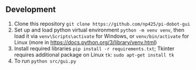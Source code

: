 ## Development
1. Clone this repository `git clone https://github.com/np425/pi-dobot-gui`
2. Set up and load python virtual environment `python -m venv venv`, then load it via `venv\Scripts\activate` for Windows, or `venv/bin/activate` for Linux (more in https://docs.python.org/3/library/venv.html)
3. Install required libraries `pip install -r requirements.txt`; Tkinter requires additional package on Linux `tk`: `sudo apt-get install tk`
4. To run `python src/gui.py`
